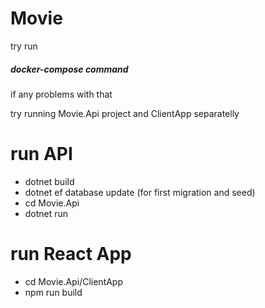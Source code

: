 # Movie

try run 
##### docker-compose command

if any problems with that 

try running Movie.Api project and ClientApp separatelly
# run API
  * dotnet build
  * dotnet ef database update (for first migration and seed)
  * cd Movie.Api
  * dotnet run

# run React App
* cd Movie.Api/ClientApp
* npm run build


